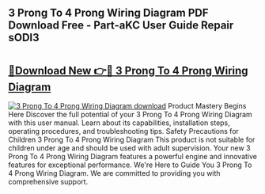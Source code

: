## 3 Prong To 4 Prong Wiring Diagram PDF Download Free - Part-aKC User Guide Repair sODI3

# <h2><a href="http://dfp4fbw.blite.top/?on=3+Prong+To+4+Prong+Wiring+Diagram">🔗Download New 👉🔴 3 Prong To 4 Prong Wiring Diagram</a></h2>

[![3 Prong To 4 Prong Wiring Diagram download](https://i.imgur.com/lujVjoI.png)](http://dfp4fbw.blite.top/?on=3+Prong+To+4+Prong+Wiring+Diagram)
Product Mastery Begins Here Discover the full potential of your 3 Prong To 4 Prong Wiring Diagram with this user manual. Learn about its capabilities, installation steps, operating procedures, and troubleshooting tips. Safety Precautions for Children 3 Prong To 4 Prong Wiring Diagram This product is not suitable for children under age and should be used with adult supervision. Your new 3 Prong To 4 Prong Wiring Diagram features a powerful engine and innovative features for exceptional performance. We're Here to Guide You 3 Prong To 4 Prong Wiring Diagram. We are committed to providing you with comprehensive support.
